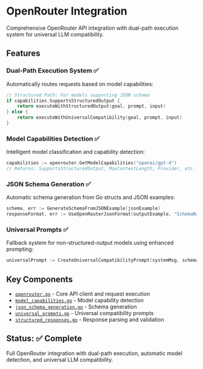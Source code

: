 # OpenRouter Integration

Comprehensive OpenRouter API integration with dual-path execution system for universal LLM compatibility.

## Features

### Dual-Path Execution System ✅
Automatically routes requests based on model capabilities:

```go
// Structured Path: For models supporting JSON schema
if capabilities.SupportsStructuredOutput {
    return executeWithStructuredOutput(goal, prompt, input)
} else {
    return executeWithUniversalCompatibility(goal, prompt, input)  
}
```

### Model Capabilities Detection ✅
Intelligent model classification and capability detection:

```go
capabilities := openrouter.GetModelCapabilities("openai/gpt-4")
// Returns: SupportsStructuredOutput, MaxContextLength, Provider, etc.
```

### JSON Schema Generation ✅
Automatic schema generation from Go structs and JSON examples:

```go
schema, err := GenerateSchemaFromJSONExample(jsonExample)
responseFormat, err := UseOpenRouterJsonFormat(outputExample, "SchemaName")
```

### Universal Prompts ✅
Fallback system for non-structured-output models using enhanced prompting:

```go
universalPrompt := CreateUniversalCompatibilityPrompt(systemMsg, schema, inputExample, outputExample)
```

## Key Components

- [`openrouter.go`](openrouter.go) - Core API client and request execution
- [`model_capabilities.go`](model_capabilities.go) - Model capability detection
- [`json_schema_generation.go`](json_schema_generation.go) - Schema generation
- [`universal_prompts.go`](universal_prompts.go) - Universal compatibility prompts
- [`structured_responses.go`](structured_responses.go) - Response parsing and validation

## Status: ✅ Complete

Full OpenRouter integration with dual-path execution, automatic model detection, and universal LLM compatibility.